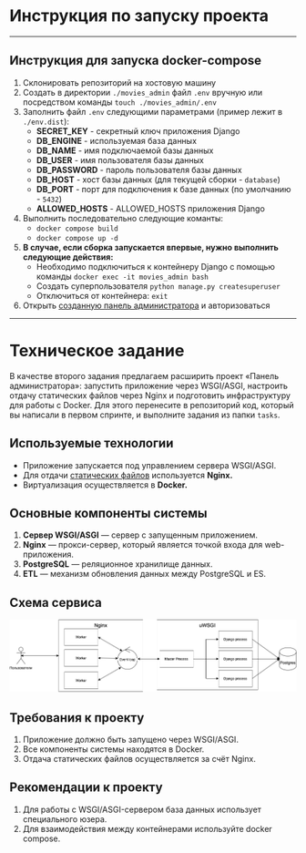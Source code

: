 # Инструкция по запуску проекта

---
## Инструкция для запуска docker-compose

1. Склонировать репозиторий на хостовую машину
2. Создать в директории `./movies_admin` файл `.env` вручную или посредством команды `touch ./movies_admin/.env`
3. Заполнить файл `.env` следующими параметрами (пример лежит в `./env.dist`):
    - **SECRET_KEY** - секретный ключ приложения Django
    - **DB_ENGINE** - используемая база данных
    - **DB_NAME** - имя подключаемой базы данных
    - **DB_USER** - имя пользователя базы данных
    - **DB_PASSWORD** - пароль пользователя базы данных
    - **DB_HOST** - хост базы данных (для текущей сборки - `database`)
    - **DB_PORT** - порт для подключения к базе данных (по умолчанию - `5432`)
    - **ALLOWED_HOSTS** - ALLOWED_HOSTS приложения Django
4. Выполнить последовательно следующие команты:
    - `docker compose build`
    - `docker compose up -d`
5. **В случае, если сборка запускается впервые, нужно выполнить следующие действия:**
    - Необходимо подключиться к контейнеру Django с помощью команды ``docker exec -it movies_admin bash``
    - Создать суперпользователя ``python manage.py createsuperuser``
    - Отключиться от контейнера: `exit`
6. Открыть [созданную панель администратора](http://0.0.0.0/admin) и авторизоваться

___

# Техническое задание

В качестве второго задания предлагаем расширить проект «Панель администратора»: запустить приложение через WSGI/ASGI,
настроить отдачу статических файлов через Nginx и подготовить инфраструктуру для работы с Docker. Для этого перенесите в
репозиторий код, который вы написали в первом спринте, и выполните задания из папки `tasks`.

## Используемые технологии

- Приложение запускается под управлением сервера WSGI/ASGI.
- Для отдачи [статических файлов](https://nginx.org/ru/docs/beginners_guide.html#static) используется **Nginx.**
- Виртуализация осуществляется в **Docker.**

## Основные компоненты системы

1. **Cервер WSGI/ASGI** — сервер с запущенным приложением.
2. **Nginx** — прокси-сервер, который является точкой входа для web-приложения.
3. **PostgreSQL** — реляционное хранилище данных.
4. **ETL** — механизм обновления данных между PostgreSQL и ES.

## Схема сервиса

![all](images/all.png)

## Требования к проекту

1. Приложение должно быть запущено через WSGI/ASGI.
2. Все компоненты системы находятся в Docker.
3. Отдача статических файлов осуществляется за счёт Nginx.

## Рекомендации к проекту

1. Для работы с WSGI/ASGI-сервером база данных использует специального юзера.
2. Для взаимодействия между контейнерами используйте docker compose.
